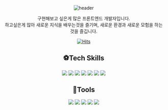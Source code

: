 <div align=center>

![header](https://capsule-render.vercel.app/api?type=transparent&height=300&section=header&text=Welcome!&fontSize=90&fontColor=84cc16&desc=Seyoung's%20Github&descAlignY=70&descAlign=65)

구현해보고 싶은게 많은 프론트엔드 개발자입니다.<br />
하고싶은게 많아 새로운 지식을 배우는것을 즐기며, 새로운 환경과 새로운 모험을 하는것을 즐깁니다.

[![Hits](https://hits.seeyoufarm.com/api/count/incr/badge.svg?url=https%3A%2F%2Fgithub.com%2FLEE2302&count_bg=%233F7616&title_bg=%2352B260&icon=react.svg&icon_color=%23E7E7E7&title=hits&edge_flat=false)](https://hits.seeyoufarm.com)


## <strong>⚽️Tech Skills</strong>
<img src="https://img.shields.io/badge/HTML-E34F26?style=for-the-badge&logo=HTML5&logoColor=white"> <img src="https://img.shields.io/badge/CSS-1572B6?style=for-the-badge&logo=CSS3&logoColor=white"> <img src="https://img.shields.io/badge/JavaScript-F7DF1E?style=for-the-badge&logo=JavaScript&logoColor=white"> <img src="https://img.shields.io/badge/TypeScript-3178C6?style=for-the-badge&logo=TypeScript&logoColor=white"> 
<img src="https://img.shields.io/badge/React-61DAFB?style=for-the-badge&logo=React&logoColor=white"> 
<img src="https://img.shields.io/badge/Redux-764ABC?style=for-the-badge&logo=Redux&logoColor=white"> 
<img src="https://img.shields.io/badge/styledcomponents-DB7093?style=for-the-badge&logo=styledcomponents&logoColor=white"> 
<br>

 ## <strong>🥅Tools</strong>
<img src="https://img.shields.io/badge/github-181717?style=for-the-badge&logo=github&logoColor=white"> <img src="https://img.shields.io/badge/notion-000000?style=for-the-badge&logo=notion&logoColor=white"> <img src="https://img.shields.io/badge/Git-F05032?style=for-the-badge&logo=Git&logoColor=white"> <img src="https://img.shields.io/badge/postman-FF6C37?style=for-the-badge&logo=postman&logoColor=white"> <img src="https://img.shields.io/badge/figma-F24E1E?style=for-the-badge&logo=figma&logoColor=white"> 

<br>
</div>
